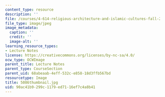 ```yaml
---
content_type: resource
description: ''
file: /courses/4-614-religious-architecture-and-islamic-cultures-fall-2002/90ac41b9299c1179ed7116ef7c4a8b41_5086thumbnail.jpg
file_type: image/jpeg
image_metadata:
  caption: ''
  credit: ''
  image-alt: ''
learning_resource_types:
- Lecture Notes
license: https://creativecommons.org/licenses/by-nc-sa/4.0/
ocw_type: OCWImage
parent_title: Lecture Notes
parent_type: CourseSection
parent_uid: 68abeaab-4eff-532c-e858-18d3ffb567bd
resourcetype: Image
title: 5086thumbnail.jpg
uid: 90ac41b9-299c-1179-ed71-16ef7c4a8b41
---
```

